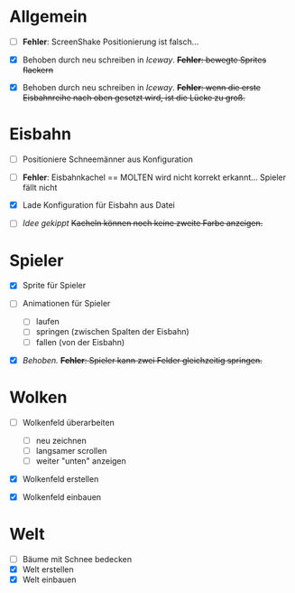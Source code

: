 # Allgemein

* [ ] **Fehler**: ScreenShake Positionierung ist falsch...
* [x] Behoben durch neu schreiben in *Iceway*. ~~**Fehler**: bewegte Sprites flackern~~
* [x] Behoben durch neu schreiben in *Iceway*. ~~**Fehler**: wenn die erste Eisbahnreihe nach oben gesetzt wird, ist die Lücke zu groß.~~


# Eisbahn

* [ ] Positioniere Schneemänner aus Konfiguration
* [ ] **Fehler**: Eisbahnkachel == MOLTEN wird nicht korrekt erkannt... Spieler fällt nicht
* [x] Lade Konfiguration für Eisbahn aus Datei
* [ ] *Idee gekippt* ~~Kacheln können noch keine zweite Farbe anzeigen.~~


# Spieler

* [x] Sprite für Spieler
* [ ] Animationen für Spieler
	* [ ] laufen
	* [ ] springen (zwischen Spalten der Eisbahn)
	* [ ] fallen (von der Eisbahn)
* [x] *Behoben.* ~~**Fehler**: Spieler kann zwei Felder gleichzeitig springen.~~


# Wolken

* [ ] Wolkenfeld überarbeiten
	* [ ] neu zeichnen
	* [ ] langsamer scrollen
	* [ ] weiter "unten" anzeigen
* [x] Wolkenfeld erstellen
* [x] Wolkenfeld einbauen


# Welt

* [ ] Bäume mit Schnee bedecken
* [x] Welt erstellen
* [x] Welt einbauen